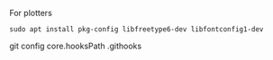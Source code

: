 For plotters
```
sudo apt install pkg-config libfreetype6-dev libfontconfig1-dev
```

git config core.hooksPath .githooks
